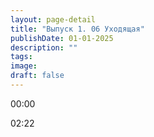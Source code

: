 ```yaml
---
layout: page-detail
title: "Выпуск 1. 06 Уходящая"
publishDate: 01-01-2025
description: ""
tags:
image:
draft: false
---
```


00:00 

02:22 

  
